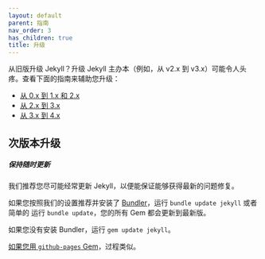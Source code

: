 ```yaml
---
layout: default
parent: 指南
nav_order: 3
has_children: true
title: 升级
---
```


从旧版升级 Jekyll？升级
Jekyll 主办本（例如，从 v2.x 到 v3.x）可能令人头疼。查看下面的指南来辅助您升级：

- [从 0.x 到 1.x 和 2.x](/guides/upgrading/0-to-2/)
- [从 2.x 到 3.x](/guides/upgrading/2-to-3/)
- [从 3.x 到 4.x](/guides/upgrading/3-to-4/)

## 次版本升级

<div class="note">
  <h5>保持随时更新</h5>
  <p>我们推荐您尽可能经常更新 Jekyll，以便能保证能够获得最新的问题修复。
  </p>
</div>

如果您按照我们的设置推荐并安装了 [Bundler](http://bundler.io/)，运行 `bundle update jekyll` 或者简单的
运行 `bundle update`，您的所有 Gem 都会更新到最新版。

如果您没有安装 Bundler，运行 `gem update jekyll`。

[如果您用 `github-pages` Gem](https://help.github.com/articles/setting-up-your-github-pages-site-locally-with-jekyll/#keeping-your-site-up-to-date-with-the-github-pages-gem)，过程类似。
